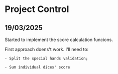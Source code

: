# Project Control
## 19/03/2025
Started to implement the score calculation funcions.

First approach doens't work. I'll need to:

    - Split the special hands validation;
    
    - Sum individual dices' score